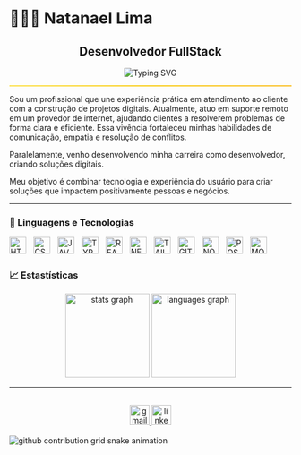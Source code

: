 # 👨🏻‍💻 Natanael Lima

<h2 align="center"> Desenvolvedor FullStack</h2>

<p align="center">
  <img src="https://readme-typing-svg.herokuapp.com?font=Fira+Code&size=25&pause=1000&color=7FA&center=true&vCenter=true&width=500&lines=Oi%2C+meu+nome+é+Natanael!;Sou+Desenvolvedor+FullStack!;Bem-Vindo(a)+ao+meu+perfil!" alt="Typing SVG" />
</p>
<hr style="border: none; height: 2px; background: linear-gradient(to right, #fde047, #facc15, #fbbf24);" />

Sou um profissional que une experiência prática em atendimento ao cliente com a construção de projetos digitais. Atualmente, atuo em suporte remoto em um provedor de internet, ajudando clientes a resolverem problemas de forma clara e eficiente. Essa vivência fortaleceu minhas habilidades de comunicação, empatia e resolução de conflitos.

Paralelamente, venho desenvolvendo minha carreira como desenvolvedor, criando soluções digitais.

Meu objetivo é combinar tecnologia e experiência do usuário para criar soluções que impactem positivamente pessoas e negócios.

---

### 📖 Linguagens e Tecnologias

<img 
    align="left"
    alt="HTML"
    title="HTML"
    width="30px"
    style="padding-right: 10px"
    src="https://cdn.jsdelivr.net/gh/devicons/devicon@latest/icons/html5/html5-plain.svg" 
/>


<img 
    align="left"
    alt="CSS"
    title="CSS"
    width="30px"
    style="padding-right: 10px"
    src="https://cdn.jsdelivr.net/gh/devicons/devicon@latest/icons/css3/css3-plain.svg" 
/>

<img 
    align="left"
    alt="JAVASCRIPT"
    title="JAVASCRIPT"
    width="30px"
    style="padding-right: 10px"
    src="https://cdn.jsdelivr.net/gh/devicons/devicon@latest/icons/javascript/javascript-plain.svg" 
/>

<img 
    align="left"
    alt="TYPESCRIPT"
    title="TYPESCRIPT"
    width="30px"
    style="padding-right: 10px"
    src="https://cdn.jsdelivr.net/gh/devicons/devicon@latest/icons/typescript/typescript-plain.svg" 
/>

<img 
    align="left"
    alt="REACT"
    title="REACT"
    width="30px"
    style="padding-right: 10px"
    src="https://cdn.jsdelivr.net/gh/devicons/devicon@latest/icons/react/react-original.svg" 
/>

<img 
    align="left"
    alt="NEXTJS"
    title="NEXTJS"
    width="30px"
    style="padding-right: 10px"
    src="https://cdn.jsdelivr.net/gh/devicons/devicon@latest/icons/nextjs/nextjs-plain.svg" 
/>

<img 
    align="left"
    alt="TAILWINDCSS"
    title="TAILWINDCSS"
    width="30px"
    style="padding-right: 10px"
    src="https://cdn.jsdelivr.net/gh/devicons/devicon@latest/icons/tailwindcss/tailwindcss-original.svg" 
/>

<img 
    align="left"
    alt="GIT"
    title="GIT"
    width="30px"
    style="padding-right: 10px"
    src="https://cdn.jsdelivr.net/gh/devicons/devicon@latest/icons/git/git-plain.svg" 
/>

<img 
    align="left"
    alt="NODEJS"
    title="NODEJS"
    width="30px"
    style="padding-right: 10px"
    src="https://cdn.jsdelivr.net/gh/devicons/devicon@latest/icons/nodejs/nodejs-plain.svg" 
/>

<img 
    align="left"
    alt="POSTGRESQL"
    title="POSTGRESQL"
    width="30px"
    style="padding-right: 10px"
    src="https://cdn.jsdelivr.net/gh/devicons/devicon@latest/icons/postgresql/postgresql-plain.svg" 
/>

<img 
    align="left"
    alt="MONGODB"
    title="MONGODB"
    width="30px"
    style="padding-right: 10px"
    src="https://cdn.jsdelivr.net/gh/devicons/devicon@latest/icons/mongodb/mongodb-plain.svg" 
/>

</br>
</br>

### 📈 Estastísticas
<div align="center">
  <img src="https://github-readme-stats.vercel.app/api?username=NatanaelLimaDEV&hide_title=false&hide_rank=false&show_icons=true&include_all_commits=true&count_private=true&disable_animations=false&theme=dark&locale=pt-br&hide_border=false" height="150" alt="stats graph"  />
  <img src="https://github-readme-stats.vercel.app/api/top-langs?username=NatanaelLimaDEV&locale=pt-br&hide_title=false&layout=compact&card_width=320&langs_count=7&theme=dark&hide_border=false&custom_title=Tecnologias" height="150" alt="languages graph"  />
</div>

---

</br>

<div align="center">
  <a href="[malito:natanaellimaofc@gmail.com](https://molito:natanaellimaofc@gmail.com/)" target="_blank">
    <img src="https://img.shields.io/static/v1?message=Gmail&logo=gmail&label=&color=D14836&logoColor=white&labelColor=&style=for-the-badge" height="35" alt="gmail logo"  />
  </a>
  <a href="https://www.linkedin.com/in/natanael-lima-dev/" target="_blank">
    <img src="https://img.shields.io/static/v1?message=LinkedIn&logo=linkedin&label=&color=0077B5&logoColor=white&labelColor=&style=for-the-badge" height="35" alt="linkedin logo"  />
  </a>

</div>

</br>

<picture>
  <source
    media="(prefers-color-scheme: dark)"
    srcset="https://raw.githubusercontent.com/NatanaelLimaDEV/snk/output/github-contribution-grid-snake-dark.svg"
  />
  <source
    media="(prefers-color-scheme: light)"
    srcset="https://raw.githubusercontent.com/NatanaelLimaDEV/snk/output/github-contribution-grid-snake.svg"
  />
  <img
    alt="github contribution grid snake animation"
    src="https://raw.githubusercontent.com/NatanaelLimaDEV/snk/output/github-contribution-grid-snake.svg"
  />
</picture>
